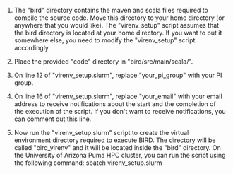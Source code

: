 1. The "bird" directory contains the maven and scala files required to compile the source code. Move this directory to your home directory (or anywhere that you would like). The "virenv_setup" script assumes that the bird directory is located at your home directory. If you want to put it somewhere else, you need to modify the "virenv_setup" script accordingly. 

2. Place the provided "code" directory in "bird/src/main/scala/".

3. On line 12 of "virenv_setup.slurm", replace "your_pi_group" with your PI group. 

4. On line 16 of "virenv_setup.slurm", replace "your_email" with your email address to receive notifications about the start and the completion of the execution of the script. If you don't want to receive notifications, you can comment out this line. 

5. Now run the "virenv_setup.slurm" script to create the virtual environment directory required to execute BIRD. The directory will be called "bird_virenv" and it will be located inside the "bird" directory. On the University of Arizona Puma HPC cluster, you can run the script using the following command:
sbatch virenv_setup.slurm

